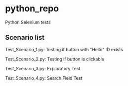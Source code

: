 # python_repo
Python Selenium tests
## Scenario list
Test_Scenario_1.py: Testing if button with "Hello" ID exists

Test_Scenario_2.py: Testing if button is clickable

Test_Scenario_3.py: Exploratory Test

Test_Scenario_4.py: Search Field Test

